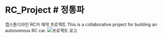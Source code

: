 # RC_Project # 정통파 
캡스톤디자인 RC카 제작 프로젝트 
This is a collaborative project for building an autonomous RC car.
![프로젝트 로고]("로고.png")
